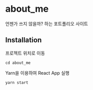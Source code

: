 # about_me
언젠가 쓰지 않을까? 하는 포트폴리오 사이트

## Installation
프로젝트 위치로 이동
```
cd about_me
```
Yarn을 이용하여 React App 실행
```
yarn start
```